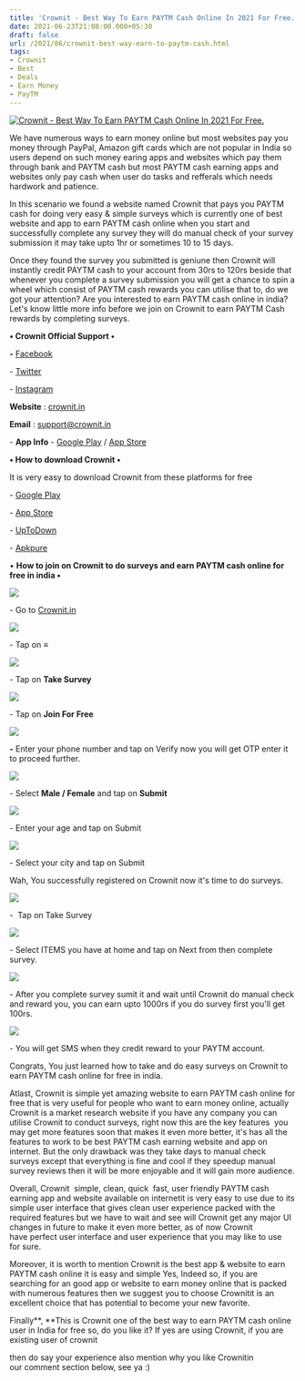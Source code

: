 ```yaml
---
title: 'Crownit - Best Way To Earn PAYTM Cash Online In 2021 For Free.'
date: 2021-06-23T21:08:00.000+05:30
draft: false
url: /2021/06/crownit-best-way-earn-to-paytm-cash.html
tags: 
- Crownit
- Best
- Deals
- Earn Money
- PayTM
---
```


 [![Crownit - Best Way To Earn PAYTM Cash Online In 2021 For Free.](https://lh3.googleusercontent.com/-zbX1pZWc-eA/YNNViHoZO_I/AAAAAAAAFMM/N5dpQ0KJbbY8DWYymh9827yGytmAWbjTQCLcBGAsYHQ/s1600/1624462724164142-0.png "Crownit - Best Way To Earn PAYTM Cash Online In 2021 For Free.")](https://lh3.googleusercontent.com/-zbX1pZWc-eA/YNNViHoZO_I/AAAAAAAAFMM/N5dpQ0KJbbY8DWYymh9827yGytmAWbjTQCLcBGAsYHQ/s1600/1624462724164142-0.png) 

  

We have numerous ways to earn money online but most websites pay you money through PayPal, Amazon gift cards which are not popular in India so users depend on such money earing apps and websites which pay them through bank and PAYTM cash but most PAYTM cash earning apps and websites only pay cash when user do tasks and refferals which needs hardwork and patience.

  

In this scenario we found a website named Crownit that pays you PAYTM cash for doing very easy & simple surveys which is currently one of best website and app to earn PAYTM cash online when you start and successfully complete any survey they will do manual check of your survey submission it may take upto 1hr or sometimes 10 to 15 days.

  

Once they found the survey you submitted is geniune then Crownit will instantly credit PAYTM cash to your account from 30rs to 120rs beside that whenever you complete a survey submission you will get a chance to spin a wheel which consist of PAYTM cash rewards you can utilise that to, do we got your attention? Are you interested to earn PAYTM cash online in india? Let's know little more info before we join on Crownit to earn PAYTM Cash rewards by completing surveys.

  

**• Crownit Official Support •**

**\-** [Facebook](https://www.facebook.com/crownitapp)

\- [Twitter](https://twitter.com/crownitapp)

\- [Instagram](https://www.instagram.com/crownitapp/)

  

**Website** : [crownit.in](http://crownit.in/)  

**Email** : [support@crownit.in](http://support@crownit.in)  

  

\- **App Info** - [Google Play](https://play.google.com/store/apps/details?id=com.goldvip.crownit&utm_source=website_footer_android) / [App Store](https://itunes.apple.com/us/app/crown-it/id956797857?ls=1&%253Bmt=8&utm_source=website_footer_ios)  

  

**• How to download Crownit •**

  

It is very easy to download Crownit from these platforms for free

  

\- [Google Play](https://play.google.com/store/apps/details?id=com.goldvip.crownit&utm_source=website_footer_android)

\- [App Store](https://itunes.apple.com/us/app/crown-it/id956797857?ls=1&%253Bmt=8&utm_source=website_footer_ios)

\- [UpToDown](https://crownit.en.uptodown.com/android)

\- [Apkpure](https://m.apkpure.com/crownit-fill-surveys-earn-exciting-rewards/com.goldvip.crownit/amp)

  

• **How to join on Crownit to do surveys and earn PAYTM cash online for free in india •**

 [![](https://lh3.googleusercontent.com/-dgYMW8PXkbw/YNNVg6RDxWI/AAAAAAAAFMI/GzwQD5fSEdc6JAYLZz8u3OpkA_8VCA6UwCLcBGAsYHQ/s1600/1624462715993408-1.png)](https://lh3.googleusercontent.com/-dgYMW8PXkbw/YNNVg6RDxWI/AAAAAAAAFMI/GzwQD5fSEdc6JAYLZz8u3OpkA_8VCA6UwCLcBGAsYHQ/s1600/1624462715993408-1.png) 

  

\- Go to [Crownit.in](http://Crownit.in)

  

 [![](https://lh3.googleusercontent.com/-ZTHMzsB8H9k/YNNVe58Y1MI/AAAAAAAAFMA/9plkjhpfv_Y5fg0cs6jwLDSXoIKVBFLlQCLcBGAsYHQ/s1600/1624462707612075-2.png)](https://lh3.googleusercontent.com/-ZTHMzsB8H9k/YNNVe58Y1MI/AAAAAAAAFMA/9plkjhpfv_Y5fg0cs6jwLDSXoIKVBFLlQCLcBGAsYHQ/s1600/1624462707612075-2.png) 

  

\- Tap on **≡**

 **[![](https://lh3.googleusercontent.com/--B0KVgaE1Ms/YNNVc4TCgBI/AAAAAAAAFL8/5wjZmYMuJZ4iMKz2dU_ZTsc-zAR3iQAqgCLcBGAsYHQ/s1600/1624462700277176-3.png)](https://lh3.googleusercontent.com/--B0KVgaE1Ms/YNNVc4TCgBI/AAAAAAAAFL8/5wjZmYMuJZ4iMKz2dU_ZTsc-zAR3iQAqgCLcBGAsYHQ/s1600/1624462700277176-3.png)** 

\- Tap on **Take Survey**

  

 [![](https://lh3.googleusercontent.com/-YnPXFG_bxF8/YNNVa_moYOI/AAAAAAAAFL4/cVU89VYJFJQKkNrvoVioh3ikZX_fWmEfwCLcBGAsYHQ/s1600/1624462687969878-4.png)](https://lh3.googleusercontent.com/-YnPXFG_bxF8/YNNVa_moYOI/AAAAAAAAFL4/cVU89VYJFJQKkNrvoVioh3ikZX_fWmEfwCLcBGAsYHQ/s1600/1624462687969878-4.png) 

  

\- Tap on **Join For Free**

 **[![](https://lh3.googleusercontent.com/-tOQ9OC3vqgo/YNNVX1CT8zI/AAAAAAAAFL0/NAaMlpcH_CEAZdZ9QPYOvMMHBg-Z3OaYQCLcBGAsYHQ/s1600/1624462672919898-5.png)](https://lh3.googleusercontent.com/-tOQ9OC3vqgo/YNNVX1CT8zI/AAAAAAAAFL0/NAaMlpcH_CEAZdZ9QPYOvMMHBg-Z3OaYQCLcBGAsYHQ/s1600/1624462672919898-5.png)** 

**\-** Enter your phone number and tap on Verify now you will get OTP enter it to proceed further.

  

 [![](https://lh3.googleusercontent.com/-hlWvoUi7zOs/YNNVUAg22HI/AAAAAAAAFLw/30cKhpaEtsYRuXR33E29YfGZyI9snAyHACLcBGAsYHQ/s1600/1624462666966469-6.png)](https://lh3.googleusercontent.com/-hlWvoUi7zOs/YNNVUAg22HI/AAAAAAAAFLw/30cKhpaEtsYRuXR33E29YfGZyI9snAyHACLcBGAsYHQ/s1600/1624462666966469-6.png) 

  

\- Select **Male / Female** and tap on **Submit**

 **[![](https://lh3.googleusercontent.com/-FjmgcB_Y8MA/YNNVSuJow-I/AAAAAAAAFLs/twscpsWI4EYTKeiTpGNV1I5j3oFcnM3gwCLcBGAsYHQ/s1600/1624462660745554-7.png)](https://lh3.googleusercontent.com/-FjmgcB_Y8MA/YNNVSuJow-I/AAAAAAAAFLs/twscpsWI4EYTKeiTpGNV1I5j3oFcnM3gwCLcBGAsYHQ/s1600/1624462660745554-7.png)** 

\- Enter your age and tap on Submit

  

 [![](https://lh3.googleusercontent.com/-2D2cgVBeIoU/YNNVRCtBHUI/AAAAAAAAFLo/oARSct72ZZogTgw0iNwgMlWjksxaXT71ACLcBGAsYHQ/s1600/1624462654505489-8.png)](https://lh3.googleusercontent.com/-2D2cgVBeIoU/YNNVRCtBHUI/AAAAAAAAFLo/oARSct72ZZogTgw0iNwgMlWjksxaXT71ACLcBGAsYHQ/s1600/1624462654505489-8.png) 

  

\- Select your city and tap on Submit

  

Wah, You successfully registered on Crownit now it's time to do surveys.

  

 [![](https://lh3.googleusercontent.com/-gn97iIrgbeI/YNNVPYRYFAI/AAAAAAAAFLk/ZGN9fAK2lJoUiSd2DxCtxm7SxmU9GWO3wCLcBGAsYHQ/s1600/1624462640279953-9.png)](https://lh3.googleusercontent.com/-gn97iIrgbeI/YNNVPYRYFAI/AAAAAAAAFLk/ZGN9fAK2lJoUiSd2DxCtxm7SxmU9GWO3wCLcBGAsYHQ/s1600/1624462640279953-9.png) 

  

\-  Tap on Take Survey

  

 [![](https://lh3.googleusercontent.com/-Qxl3-If58kg/YNNVL9iGz0I/AAAAAAAAFLg/weDBtfHJ25kRQwkDdrgcnk8HmqlfFeivwCLcBGAsYHQ/s1600/1624462632822032-10.png)](https://lh3.googleusercontent.com/-Qxl3-If58kg/YNNVL9iGz0I/AAAAAAAAFLg/weDBtfHJ25kRQwkDdrgcnk8HmqlfFeivwCLcBGAsYHQ/s1600/1624462632822032-10.png) 

  

\- Select ITEMS you have at home and tap on Next from then complete survey.

  

 [![](https://lh3.googleusercontent.com/-WVHKxOb5XLw/YNNVKD1ZwqI/AAAAAAAAFLc/lARlzymw7NgIpu38C6YVtM9KGMniVTWtwCLcBGAsYHQ/s1600/1624462623858781-11.png)](https://lh3.googleusercontent.com/-WVHKxOb5XLw/YNNVKD1ZwqI/AAAAAAAAFLc/lARlzymw7NgIpu38C6YVtM9KGMniVTWtwCLcBGAsYHQ/s1600/1624462623858781-11.png) 

  

\- After you complete survey sumit it and wait until Crownit do manual check and reward you, you can earn upto 1000rs if you do survey first you'll get 100rs. 

  

 [![](https://lh3.googleusercontent.com/-4xn5X3DQJNo/YNNVHmqetwI/AAAAAAAAFLY/5eSdV-qumH4LIPjWRb5PxEQ2LBdyj1hBACLcBGAsYHQ/s1600/1624462619042025-12.png)](https://lh3.googleusercontent.com/-4xn5X3DQJNo/YNNVHmqetwI/AAAAAAAAFLY/5eSdV-qumH4LIPjWRb5PxEQ2LBdyj1hBACLcBGAsYHQ/s1600/1624462619042025-12.png) 

  

\- You will get SMS when they credit reward to your PAYTM account.

  

Congrats, You just learned how to take and do easy surveys on Crownit to earn PAYTM cash online for free in india.

  

Atlast, Crownit is simple yet amazing website to earn PAYTM cash online for free that is very useful for people who want to earn money online, actually Crownit is a market research website if you have any company you can utilise Crownit to conduct surveys, right now this are the key features  you may get more features soon that makes it even more better, it's has all the features to work to be best PAYTM cash earning website and app on internet. But the only drawback was they take days to manual check surveys except that everything is fine and cool if they speedup manual survey reviews then it will be more enjoyable and it will gain more audience.

  

Overall, Crownit  simple, clean, quick  fast, user friendly PAYTM cash earning app and website available on internetit is very easy to use due to its simple user interface that gives clean user experience packed with the required features but we have to wait and see will Crownit get any major UI changes in future to make it even more better, as of now Crownit have perfect user interface and user experience that you may like to use for sure.  

  

Moreover, it is worth to mention Crownit is the best app & website to earn PAYTM cash online it is easy and simple Yes, Indeed so, if you are searching for an good app or website to earn money online that is packed with numerous features then we suggest you to choose Crownitit is an excellent choice that has potential to become your new favorite. 

  

Finally**, **This is Crownit one of the best way to earn PAYTM cash online user in India for free so, do you like it? If yes are using Crownit, if you are existing user of crownit

then do say your experience also mention why you like Crownitin our comment section below, see ya :)
